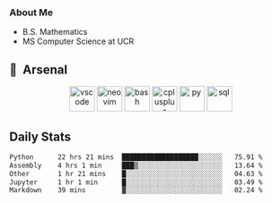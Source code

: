 ### About Me

- B.S. Mathematics
- MS Computer Science at UCR

<h2> 🚀 &nbsp;Arsenal</h2>

<p align="center">

<img src="https://cdn.jsdelivr.net/gh/devicons/devicon/icons/vscode/vscode-original.svg" alt="vscode" width="45" height="45"/>
<img src="https://cdn.jsdelivr.net/gh/devicons/devicon@latest/icons/neovim/neovim-original.svg" alt="neovim" width = "45" height = "45"/>
  
<img src="https://cdn.jsdelivr.net/gh/devicons/devicon/icons/bash/bash-original.svg" alt="bash" width="45" height="45"/>
<img src="https://cdn.jsdelivr.net/gh/devicons/devicon@latest/icons/cplusplus/cplusplus-original.svg" alt="cplusplus" width = "45" height = "45"/>
<img src="https://cdn.jsdelivr.net/gh/devicons/devicon@latest/icons/python/python-plain.svg" alt="py" width = "45" height = "45" />

<img src="https://cdn.jsdelivr.net/gh/devicons/devicon@latest/icons/azuresqldatabase/azuresqldatabase-original.svg" alt="sql" width = "45" height = "45"/>
          
</p>

## Daily Stats

<!--START_SECTION:waka-->

```txt
Python      22 hrs 21 mins  ███████████████████░░░░░░   75.91 %
Assembly    4 hrs 1 min     ███▒░░░░░░░░░░░░░░░░░░░░░   13.64 %
Other       1 hr 21 mins    █░░░░░░░░░░░░░░░░░░░░░░░░   04.63 %
Jupyter     1 hr 1 min      █░░░░░░░░░░░░░░░░░░░░░░░░   03.49 %
Markdown    39 mins         ▓░░░░░░░░░░░░░░░░░░░░░░░░   02.24 %
```

<!--END_SECTION:waka-->
